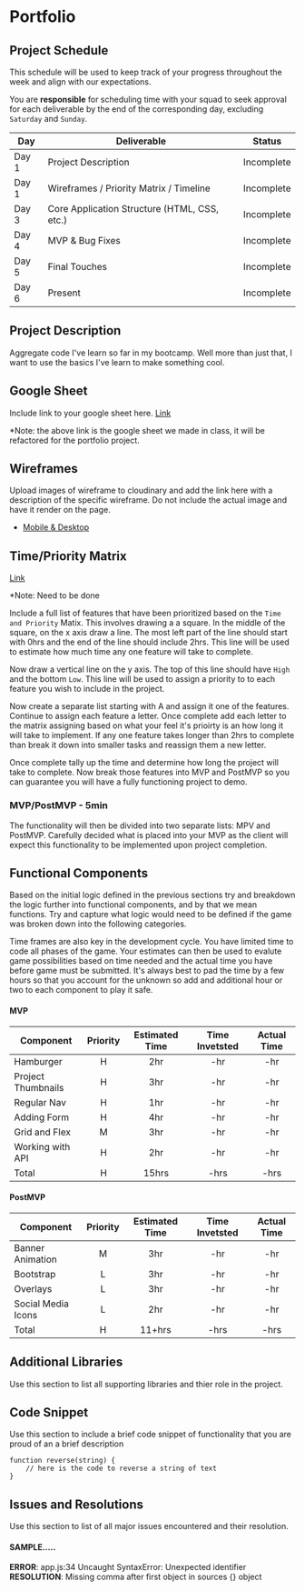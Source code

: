 # Portfolio
## Project Schedule

This schedule will be used to keep track of your progress throughout the week and align with our expectations.  

You are **responsible** for scheduling time with your squad to seek approval for each deliverable by the end of the corresponding day, excluding `Saturday` and `Sunday`.

|  Day | Deliverable | Status
|---|---| ---|
|Day 1| Project Description | Incomplete
|Day 1| Wireframes / Priority Matrix / Timeline | Incomplete
|Day 3| Core Application Structure (HTML, CSS, etc.) | Incomplete
|Day 4| MVP & Bug Fixes | Incomplete
|Day 5| Final Touches | Incomplete
|Day 6| Present | Incomplete


## Project Description
Aggregate code I've learn so far in my bootcamp. Well more than just that, I want to use the basics I've learn to make something cool.

## Google Sheet

Include link to your google sheet here. [Link](https://docs.google.com/spreadsheets/d/12ayaNOj50jTxSo0pVE2Rl60CJYdHl0UspqmoAOqjSmY/edit#gid=0)

*Note: the above link is the google sheet we made in class, it will be refactored for the portfolio project.

## Wireframes

Upload images of wireframe to cloudinary and add the link here with a description of the specific wireframe. Do not include the actual image and have it render on the page.  

- [Mobile & Desktop](https://i.imgur.com/ZjGYgql.jpg)

## Time/Priority Matrix 

[Link]()

*Note: Need to be done

Include a full list of features that have been prioritized based on the `Time and Priority` Matix.  This involves drawing a a square.  In the middle of the square, on the x axis draw a line.  The most left part of the line should start with 0hrs and the end of the line should include 2hrs.  This line will be used to estimate how much time any one feature will take to complete. 

Now draw a vertical line on the y axis.  The top of this line should have `High` and the bottom `Low`.  This line will be used to assign a priority to to each feature you wish to include in the project.  

Now create a separate list starting with A and assign it one of the features.  Continue to assign each feature a letter.  Once complete add each letter to the matrix assigning based on what your feel it's prioirty is an how long it will take to implement. If any one feature takes longer than 2hrs to complete than break it down into smaller tasks and reassign them a new letter. 

Once complete tally up the time and determine how long the project will take to complete. Now break those features into MVP and PostMVP so you can guarantee you will have a fully functioning project to demo. 

### MVP/PostMVP - 5min

The functionality will then be divided into two separate lists: MPV and PostMVP.  Carefully decided what is placed into your MVP as the client will expect this functionality to be implemented upon project completion.  

## Functional Components

Based on the initial logic defined in the previous sections try and breakdown the logic further into functional components, and by that we mean functions.  Try and capture what logic would need to be defined if the game was broken down into the following categories.

Time frames are also key in the development cycle.  You have limited time to code all phases of the game.  Your estimates can then be used to evalute game possibilities based on time needed and the actual time you have before game must be submitted. It's always best to pad the time by a few hours so that you account for the unknown so add and additional hour or two to each component to play it safe.

#### MVP
| Component | Priority | Estimated Time | Time Invetsted | Actual Time |
| --- | :---: |  :---: | :---: | :---: |
| Hamburger | H | 2hr | -hr | -hr|
| Project Thumbnails | H | 3hr | -hr | -hr|
| Regular Nav | H | 1hr | -hr | -hr|
| Adding Form | H | 4hr| -hr | -hr |
| Grid and Flex| M | 3hr | -hr | -hr|
| Working with API | H | 2hr| -hr | -hr |
| Total | H | 15hrs| -hrs | -hrs |

#### PostMVP
| Component | Priority | Estimated Time | Time Invetsted | Actual Time |
| --- | :---: |  :---: | :---: | :---: |
| Banner Animation | M | 3hr | -hr | -hr|
| Bootstrap | L | 3hr | -hr | -hr|
| Overlays | L | 3hr | -hr | -hr|
| Social Media Icons | L | 2hr | -hr | -hr|
| Total | H | 11+hrs| -hrs | -hrs |

## Additional Libraries
 Use this section to list all supporting libraries and thier role in the project. 

## Code Snippet

Use this section to include a brief code snippet of functionality that you are proud of an a brief description  

```
function reverse(string) {
	// here is the code to reverse a string of text
}
```

## Issues and Resolutions
 Use this section to list of all major issues encountered and their resolution.

#### SAMPLE.....
**ERROR**: app.js:34 Uncaught SyntaxError: Unexpected identifier                                
**RESOLUTION**: Missing comma after first object in sources {} object

